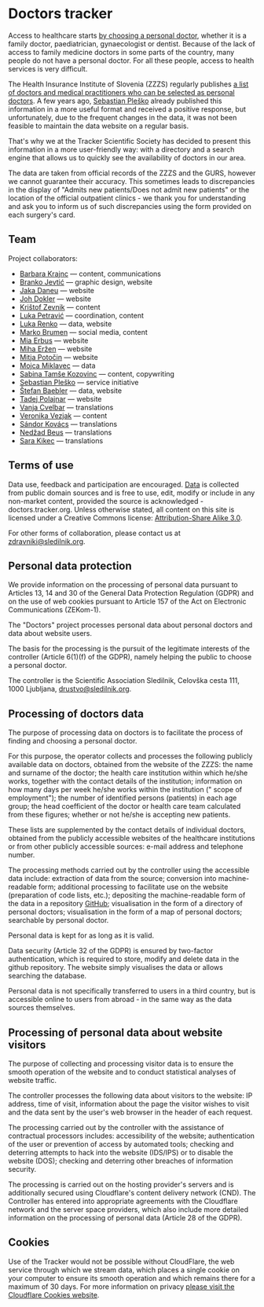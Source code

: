 # Doctors tracker

Access to healthcare starts [by choosing a personal doctor](https://e-uprava.gov.si/podrocja/sociala-zdravje-smrt/zdravje/sociala-osebni-zdravnik.html), whether it is a family doctor, paediatrician, gynaecologist or dentist. Because of the lack of access to family medicine doctors in some parts of the country, many people do not have a personal doctor. For all these people, access to health services is very difficult.

The Health Insurance Institute of Slovenia (ZZZS) regularly publishes [a list of doctors and medical practitioners who can be selected as personal doctors](https://zavarovanec.zzzs.si/wps/portal/portali/azos/ioz/ioz_izvajalci). A few years ago, [Sebastian Pleško](https://plesko.si/) already published this information in a more useful format and received a positive response, but unfortunately, due to the frequent changes in the data, it was not been feasible to maintain the data website on a regular basis.

That's why we at the Tracker Scientific Society has decided to present this information in a more user-friendly way: with a directory and a search engine that allows us to quickly see the availability of doctors in our area.

The data are taken from official records of the ZZZS and the GURS, however we cannot guarantee their accuracy. This sometimes leads to discrepancies in the display of "Admits new patients/Does not admit new patients" or the location of the official outpatient clinics - we thank you for understanding and ask you to inform us of such discrepancies using the form provided on each surgery's card.

## Team

Project collaborators:

<!-- Do not use "-" but "—" there is a slight difference, hardly to notice with naked 👁️ -->

- [Barbara Krajnc](https://www.linkedin.com/in/barbarakrajnc/) — content, communications
- [Branko Jevtić](https://www.bananica.com) — graphic design, website
- [Jaka Daneu](https://github.com/jalezi) — website
- [Joh Dokler](https://github.com/joahim) — website
- [Krištof Zevnik](https://www.zevnik.eu/blog-kristof-zevnik) — content
- [Luka Petravić](https://www.linkedin.com/in/luka-petravić-77608423a/) — coordination, content
- [Luka Renko](https://twitter.com/lukarenko) — data, website
- [Marko Brumen](https://twitter.com/multikultivator) — social media, content
- [Mia Erbus](https://github.com/miaerbus) — website
- [Miha Eržen](https://github.com/mihaerzen) — website
- [Mitja Potočin](https://github.com/mitjapotocin) — website
- [Mojca Miklavec](https://github.com/mojca) — data
- [Sabina Tamše Kozovinc](https://www.linkedin.com/in/sabina-tamse-copywriter/) — content, copywriting
- [Sebastian Pleško](https://plesko.si/) — service initiative
- [Štefan Baebler](https://twitter.com/StefanBaebler) — data, website
- [Tadej Polajnar](https://github.com/TadejPolajnar) — website
- [Vanja Cvelbar](https://github.com/b100w11) — translations
- [Veronika Vezjak]() — content
- [Sándor Kovács](https://twitter.com/SndorKovcs14) — translations
- [Nedžad Beus](https://beus.cc) — translations
- [Sara Kikec]() — translations

## Terms of use

Data use, feedback and participation are encouraged. [Data](https://github.com/sledilnik/zdravniki-data) is collected from public domain sources and is free to use, edit, modify or include in any non-market content, provided the source is acknowledged - doctors.tracker.org. Unless otherwise stated, all content on this site is licensed under a Creative Commons license: [Attribution-Share Alike 3.0](https://creativecommons.org/licenses/by-sa/3.0/deed.sl).

For other forms of collaboration, please contact us at zdravniki@sledilnik.org.

## Personal data protection

We provide information on the processing of personal data pursuant to Articles 13, 14 and 30 of the General Data Protection Regulation (GDPR) and on the use of web cookies pursuant to Article 157 of the Act on Electronic Communications (ZEKom-1).

The "Doctors" project processes personal data about personal doctors and data about website users.

The basis for the processing is the pursuit of the legitimate interests of the controller (Article 6(1)(f) of the GDPR), namely helping the public to choose a personal doctor.

The controller is the Scientific Association Sledilnik, Celovška cesta 111, 1000 Ljubljana, drustvo@sledilnik.org.

## Processing of doctors data

The purpose of processing data on doctors is to facilitate the process of finding and choosing a personal doctor.

For this purpose, the operator collects and processes the following publicly available data on doctors, obtained from the website of the ZZZS: the name and surname of the doctor; the health care institution within which he/she works, together with the contact details of the institution; information on how many days per week he/she works within the institution (" scope of employment"); the number of identified persons (patients) in each age group; the head coefficient of the doctor or health care team calculated from these figures; whether or not he/she is accepting new patients.

These lists are supplemented by the contact details of individual doctors, obtained from the publicly accessible websites of the healthcare institutions or from other publicly accessible sources: e-mail address and telephone number.

The processing methods carried out by the controller using the accessible data include:
extraction of data from the source;
conversion into machine-readable form;
additional processing to facilitate use on the website (preparation of code lists, etc.);
depositing the machine-readable form of the data in a repository [GitHub](https://github.com/sledilnik/zdravniki-data);
visualisation in the form of a directory of personal doctors;
visualisation in the form of a map of personal doctors;
searchable by personal doctor.

Personal data is kept for as long as it is valid.

Data security (Article 32 of the GDPR) is ensured by two-factor authentication, which is required to store, modify and delete data in the github repository. The website simply visualises the data or allows searching the database.

Personal data is not specifically transferred to users in a third country, but is accessible online to users from abroad - in the same way as the data sources themselves.

## Processing of personal data about website visitors

The purpose of collecting and processing visitor data is to ensure the smooth operation of the website and to conduct statistical analyses of website traffic.

The controller processes the following data about visitors to the website: IP address, time of visit, information about the page the visitor wishes to visit and the data sent by the user's web browser in the header of each request.

The processing carried out by the controller with the assistance of contractual processors includes: accessibility of the website; authentication of the user or prevention of access by automated tools; checking and deterring attempts to hack into the website (IDS/IPS) or to disable the website (DOS); checking and deterring other breaches of information security.

The processing is carried out on the hosting provider's servers and is additionally secured using Cloudflare's content delivery network (CND). The Controller has entered into appropriate agreements with the Cloudflare network and the server space providers, which also include more detailed information on the processing of personal data (Article 28 of the GDPR).

## Cookies

Use of the Tracker would not be possible without CloudFlare, the web service through which we stream data, which places a single cookie on your computer to ensure its smooth operation and which remains there for a maximum of 30 days. For more information on privacy [please visit the Cloudflare Cookies website](https://developers.cloudflare.com/fundamentals/get-started/cloudflare-cookies).

